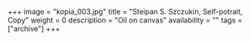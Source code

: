 +++
image = "kopia_003.jpg"
title = "Steipan S. Szczukin, Self-potrait, Copy"
weight = 0
description = "Oil on canvas"
availability = ""
tags = ["archive"]
+++
